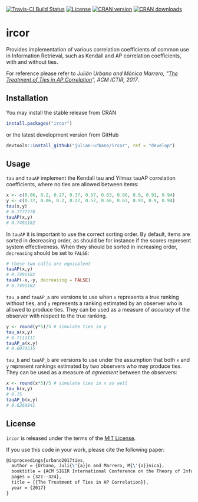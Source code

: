 [![Travis-CI Build Status](https://travis-ci.org/julian-urbano/ircor.svg?branch=develop)](https://travis-ci.org/julian-urbano/ircor)
[![License](https://img.shields.io/badge/license-MIT-brightgreen.svg)](https://opensource.org/licenses/MIT)
[![CRAN version](http://www.r-pkg.org/badges/version/ircor?color=blue)](https://cran.r-project.org/package=ircor) 
[![CRAN downloads](https://cranlogs.r-pkg.org/badges/grand-total/ircor?color=blue)](https://cran.r-project.org/package=ircor) 

# ircor

Provides implementation of various correlation coefficients of common use in Information Retrieval, such as Kendall and AP correlation coefficients, with and without ties.

For reference please refer to *Julián Urbano and Mónica Marrero, "[The Treatment of Ties in AP Correlation](http://julian-urbano.info/files/publications/072-treatment-ties-ap-correlation.pdf)", ACM ICTIR, 2017*.

## Installation

You may install the stable release from CRAN

```r
install.packages("ircor")
```

or the latest development version from GitHub

```r
devtools::install_github("julian-urbano/ircor", ref = "develop")
```

## Usage

`tau` and `tauAP` implement the Kendall tau and Yilmaz tauAP correlation coefficients, where no ties are allowed between items:

```r
x <- c(0.06, 0.2, 0.27, 0.37, 0.57, 0.63, 0.66, 0.9, 0.91, 0.94)
y <- c(0.37, 0.06, 0.2, 0.27, 0.57, 0.66, 0.63, 0.91, 0.9, 0.94)
tau(x,y)
# 0.7777778
tauAP(x,y)
# 0.7491182
```
In `tauAP` it is important to use the correct sorting order. By default, items are sorted in decreasing order, as should be for instance if the scores represent system effectiveness. When they should be sorted in increasing order, `decreasing` should be set to `FALSE`:

```r
# these two calls are equivalent
tauAP(x,y)
# 0.7491182
tauAP(-x,-y, decreasing = FALSE)
# 0.7491182
```

`tau_a` and `tauAP_a` are versions to use when `x` represents a true ranking without ties, and `y` represents a ranking estimated by an observer who is allowed to produce ties. They can be used as a measure of *accuracy* of the observer with respect to the true ranking.

```r
y <- round(y*5)/5 # simulate ties in y
tau_a(x,y)
# 0.7111111
tauAP_a(x,y)
# 0.6074515
```
`tau_b` and `tauAP_b` are versions to use under the assumption that both `x` and `y` represent rankings estimated by two observers who may produce ties. They can be used as a measure of *agreement* between the observers:

```r
x <- round(x*5)/5 # simulate ties in x as well
tau_b(x,y)
# 0.75
tauAP_b(x,y)
# 0.6269841
```

## License

`ircor` is released under the terms of the [MIT License](https://opensource.org/licenses/MIT).

If you use this code in your work, please cite the following paper:

```latex
@inproceedings{urbano2017ties,
  author = {Urbano, Juli{\'{a}}n and Marrero, M{\'{o}}nica},
  booktitle = {ACM SIGIR International Conference on the Theory of Information Retrieval},
  pages = {321--324},
  title = {{The Treatment of Ties in AP Correlation}},
  year = {2017}
}

```
